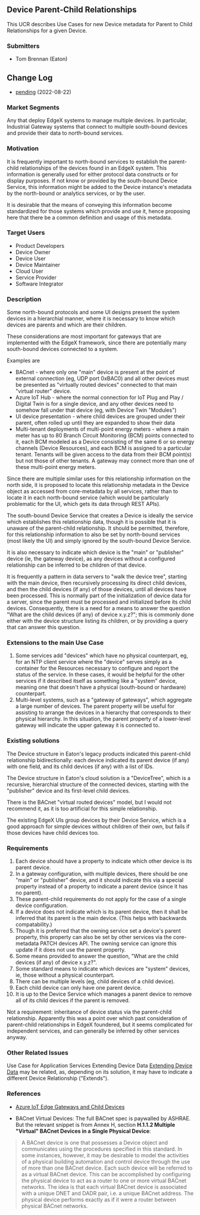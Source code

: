 ## Device Parent-Child Relationships
This UCR describes Use Cases for new Device metadata for Parent to Child Relationships for a given Device.

### Submitters
- Tom Brennan (Eaton)

## Change Log
- [pending](https://github.com/edgexfoundry/edgex-docs/pull/800) (2022-08-22)


### Market Segments
Any that deploy EdgeX systems to manage multiple devices.
In particular, Industrial Gateway systems that connect to multiple south-bound devices
and provide their data to north-bound services.

### Motivation
It is frequently important to north-bound services to establish the parent-child relationships
of the devices found in an EdgeX system. 
This information is generally used for either protocol data constructs or for display purposes.
If not know or provided by the south-bound Device Service, this information might be added 
to the Device instance's metadata by the north-bound or analytics services, or by the user.

It is desirable that the means of conveying this information become standardized for those systems
which provide and use it, hence proposing here that there be a common definition and usage of this metadata.

### Target Users
- Product Developers
- Device Owner
- Device User
- Device Maintainer
- Cloud User
- Service Provider
- Software Integrator

### Description
Some north-bound protocols and some UI designs present the system devices in a hierarchial manner, 
where it is necessary to know which devices are parents and which are their children.

These considerations are most important for gateways that are implemented with the EdgeX framework,
since there are potentially many south-bound devices connected to a system.

Examples are
* BACnet - where only one "main" device is present at the point of external connection (eg, UDP port 0xBAC0) and all other devices must be presented as "virtually routed devices" connected to that main "virtual router" device.
* Azure IoT Hub - where the normal connection for IoT Plug and Play / Digital Twin is for a single device, and any other devices need to somehow fall under that device (eg, with Device Twin "Modules")
* UI device presentation - where child devices are grouped under their parent, often rolled up until they are expanded to show their data
* Multi-tenant deployments of multi-point energy meters - where a main meter has up to 80 Branch Circuit Monitoring (BCM) points connected to it, each BCM modeled as a Device consisting of the same 6 or so energy channels (Device Resources), and each BCM is assigned to a particular tenant. Tenants will be given access to the data from their BCM point(s) but not those of other tenants. A gateway may connect more than one of these multi-point energy meters.

Since there are multiple similar uses for this relationship information on the north side, it is proposed to locate
this relationship metadata in the Device object as accessed from core-metadata by all services, rather than to 
locate it in each north-bound service (which would be particularly problematic for the UI, which gets its data through REST APIs).

The south-bound Device Service that creates a Device is ideally the service which establishes this relationship data, though it is possible that it is unaware of the parent-child relationship. It should be permitted, therefore, for this relationship information to also be set by north-bound services (most likely the UI) and simply ignored by the south-bound Device Service.

It is also necessary to indicate which device is the "main" or "publisher" device (ie, the gateway device), 
as any devices without a configured relationship can be inferred to be children of that device.

It is frequently a pattern in data servers to "walk the device tree", starting with the main device, then 
recursively processing its direct child devices, and then the child devices (if any) of those devices, until
all devices have been processed. This is normally part of the initialization of device data for a server,
since the parent must be processed and initialized before its child devices. Consequently, there is a need
for a means to answer the question "What are the child devices (if any) of device x.y.z?"; this is commonly done
either with the device structure listing its children, or by providing a query that can answer this question.

### Extensions to the main Use Case
1. Some services add "devices" which have no physical counterpart, eg, for an NTP client service where the "device" 
serves simply as a container for the Resources necessary to configure and report the status of the service.
In these cases, it would be helpful for the other services if it described itself as something like a "system" device,
meaning one that doesn't have a physical (south-bound or hardware) counterpart.
2. Multi-level systems, such as a "gateway of gateways", which aggregate a large number of devices. The parent
property will be useful for assisting to arrange the devices in a hierarchy that corresponds to their physical hierarchy. 
In this situation, the parent property of a lower-level gateway will indicate the upper gateway it is connected to.

### Existing solutions
The Device structure in Eaton's legacy products indicated this parent-child relationship bidirectionally: each device indicated its parent device (if any) with one field, and its child devices (if any) with a list of IDs.

The Device structure in Eaton's cloud solution is a "DeviceTree", which is a recursive, hierarchial structure of the connected devices, starting with the "publisher" device and its first-level child devices.

There is the BACnet "virtual routed devices" model, but I would not recommend it, as it is too artificial for this  simple relationship.

The existing EdgeX UIs group devices by their Device Service, which is a good approach for simple devices without children of their own, but fails if those devices have child devices too.

### Requirements
1. Each device should have a property to indicate which other device is its parent device.
2. In a gateway configuration, with multiple devices, there should be one "main" or "publisher" device, 
and it should indicate this via a special property instead of a property to indicate a parent device (since it has no parent).
3. These parent-child requirements do not apply for the case of a single device configuration.
4. If a device does not indicate which is its parent device, then it shall be inferred that its parent is the main device. (This helps with backwards compatability.)
5. Though it is preferred that the owning service set a device's parent property, this property can also be set
by other services via the core-metadata PATCH devices API. The owning service can ignore this update if it does
not use the parent property.
6. Some means provided to answer the question, "What are the child devices (if any) of device x.y.z?".
7. Some standard means to indicate which devices are "system" devices, ie, those without a physical counterpart.
8. There can be multiple levels (eg, child devices of a child device).
9. Each child device can only have one parent device.
10. It is up to the Device Service which manages a parent device to remove all of its child devices if the parent is removed.

Not a requirement: inheritance of device status via the parent-child relationship. Apparently this was a point
over which past consideration of parent-child relationships in EdgeX foundered, but it seems complicated
for independent services, and can generally be inferred by other services anyway.

### Other Related Issues
Use Case for Application Services Extending Device Data [Extending Device Data](./Extending-Device-Data.md) may be related, 
as, depending on its solution, it may have to indicate a different Device Relationship ("Extends").

### References
- [Azure IoT Edge Gateways and Child Devices](https://docs.microsoft.com/en-us/azure/iot-edge/how-to-connect-downstream-iot-edge-device?view=iotedge-2020-11&tabs=azure-portal)

- BACnet Virtual Devices: The full BACnet spec is paywalled by ASHRAE. But the relevant snippet
is from Annex H, section **H.1.1.2 Multiple "Virtual" BACnet Devices in a Single Physical Device**:

> A BACnet device is one that possesses a Device object and communicates using the procedures specified in this
standard. In some instances, however, it may be desirable to model the activities of a physical building automation 
and control device through the use of more than one BACnet device. Each such device will be referred to as a virtual 
BACnet device. This can be accomplished by configuring the physical device to act as a router to one or more virtual 
BACnet networks. The idea is that each virtual BACnet device is associated with a unique DNET and DADR pair, 
i.e. a unique BACnet address. The physical device performs exactly as if it were a router between physical BACnet 
networks.


